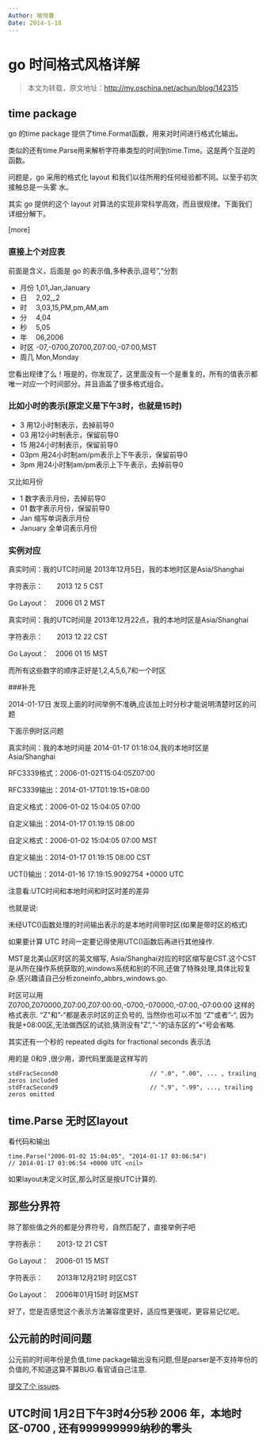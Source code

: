 ```yaml
---
Author: 喻恒春 
Date: 2014-1-18
---
```


# go 时间格式风格详解

> 本文为转载，原文地址：http://my.oschina.net/achun/blog/142315

## time package

go 的time package 提供了time.Format函数，用来对时间进行格式化输出。

类似的还有time.Parse用来解析字符串类型的时间到time.Time。这是两个互逆的函数。

问题是，go 采用的格式化 layout 和我们以往所用的任何经验都不同。以至于初次接触总是一头雾 
水。

其实 go 提供的这个 layout 对算法的实现非常科学高效，而且很规律。下面我们详细分解下。

[more]
### 直接上个对应表

前面是含义，后面是 go 的表示值,多种表示,逗号”,“分割

- 月份 1,01,Jan,January
- 日　 2,02,_2
- 时　 3,03,15,PM,pm,AM,am
- 分　 4,04
- 秒　 5,05
- 年　 06,2006
- 时区 -07,-0700,Z0700,Z07:00,-07:00,MST
- 周几 Mon,Monday

您看出规律了么！哦是的，你发现了，这里面没有一个是重复的，所有的值表示都唯一对应一个时间部分。并且涵盖了很多格式组合。

### 比如小时的表示(原定义是下午3时，也就是15时)

- 3 用12小时制表示，去掉前导0
- 03 用12小时制表示，保留前导0
- 15 用24小时制表示，保留前导0
- 03pm 用24小时制am/pm表示上下午表示，保留前导0
- 3pm 用24小时制am/pm表示上下午表示，去掉前导0

又比如月份

- 1 数字表示月份，去掉前导0
- 01 数字表示月份，保留前导0
- Jan 缩写单词表示月份
- January 全单词表示月份

### 实例对应

真实时间：我的UTC时间是 2013年12月5日，我的本地时区是Asia/Shanghai

字符表示：　　2013 12 5 CST

Go Layout：　2006 01 2 MST

真实时间：我的UTC时间是 2013年12月22点，我的本地时区是Asia/Shanghai

字符表示：　　2013 12 22 CST

Go Layout：　2006 01 15 MST

而所有这些数字的顺序正好是1,2,4,5,6,7和一个时区

###补充

2014-01-17日 发现上面的时间举例不准确,应该加上时分秒才能说明清楚时区的问题

下面示例时区问题

真实时间：我的本地时间是 2014-01-17 01:18:04,我的本地时区是 Asia/Shanghai

RFC3339格式：2006-01-02T15:04:05Z07:00

RFC3339输出：2014-01-17T01:19:15+08:00

自定义格式：2006-01-02 15:04:05 07:00

自定义输出：2014-01-17 01:19:15 08:00

自定义格式：2006-01-02 15:04:05 07:00 MST

自定义输出：2014-01-17 01:19:15 08:00 CST

UCT()输出：2014-01-16 17:19:15.9092754 +0000 UTC

注意看:UTC时间和本地时间和时区时差的差异

也就是说:

未经UTC()函数处理的时间输出表示的是本地时间带时区(如果是带时区的格式)

如果要计算 UTC 时间一定要记得使用UTC()函数后再进行其他操作.

MST是北美山区时区的英文缩写, Asia/Shanghai对应的时区缩写是CST.这个CST是从所在操作系统获取的,windows系统和别的不同,还做了特殊处理,具体比较复杂.感兴趣请自己分析zoneinfo_abbrs_windows.go.

时区可以用 Z0700,Z070000,Z07:00,Z07:00:00,-0700,-070000,-07:00,-07:00:00 这样的格式表示. “Z"和”-“都是表示时区的正负号的, 当然你也可以不加 “Z"或者”-“, 因为我是+08:00区,无法做西区的试验,猜测没有"Z”,“-“的话东区的”+“号会省略.

其实还有一个秒的 repeated digits for fractional seconds 表示法

用的是 0和9 ,很少用，源代码里面是这样写的

```
stdFracSecond0                          // ".0", ".00", ... , trailing zeros included
stdFracSecond9                          // ".9", ".99", ..., trailing zeros omitted
```

## time.Parse 无时区layout

看代码和输出

```
time.Parse("2006-01-02 15:04:05", "2014-01-17 03:06:54")
// 2014-01-17 03:06:54 +0000 UTC <nil>
```

如果layout未定义时区,那么时区是按UTC计算的.

## 那些分界符

除了那些值之外的都是分界符号，自然匹配了，直接举例子吧

字符表示：　　2013-12 21 CST

Go Layout：　2006-01 15 MST

字符表示：　　2013年12月21时 时区CST

Go Layout：　2006年01月15时 时区MST

好了，您是否感觉这个表示方法兼容度更好，适应性更强呢，更容易记忆呢。

## 公元前的时间问题

公元前的时间年份是负值,time package输出没有问题,但是parser是不支持年份的负值的,不知道这算不算BUG.看官请自己注意.

[提交了个 issues](https://code.google.com/p/go/issues/detail?id=7136).

## UTC时间 1月2日下午3时4分5秒 2006 年，本地时区-0700 , 还有999999999纳秒的零头